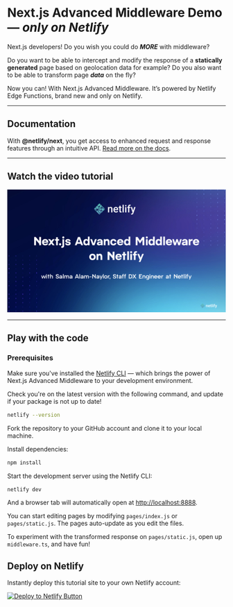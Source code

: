 # Next.js Advanced Middleware Demo — _only on Netlify_

Next.js developers! Do you wish you could do **_MORE_** with middleware?

Do you want to be able to intercept and modify the response of a **statically generated** page based on geolocation data
for example? Do you also want to be able to transform page **_data_** on the fly?

Now you can! With Next.js Advanced Middleware. It’s powered by Netlify Edge Functions, brand new and only on Netlify.

---

## Documentation

With <strong>@netlify/next</strong>, you get access to enhanced request and response features through an intuitive API.
[Read more on the docs](https://ntl.fyi/3A0KcUD).

---

## Watch the video tutorial

[![Next.js Advanced Middlware Video Tutorial](video_thumbnail.png)](https://youtu.be/_KZIs-8oulw)

---

## Play with the code

### Prerequisites

Make sure you've installed the [Netlify CLI](https://www.npmjs.com/package/netlify-cli) — which brings the power of
Next.js Advanced Middleware to your development environment.

Check you're on the latest version with the following command, and update if your package is not up to date!

```bash
netlify --version
```

Fork the repository to your GitHub account and clone it to your local machine.

Install dependencies:

```bash
npm install
```

Start the development server using the Netlify CLI:

```bash
netlify dev
```

And a browser tab will automatically open at [http://localhost:8888](http://localhost:8888).

You can start editing pages by modifying `pages/index.js` or `pages/static.js`. The pages auto-update as you edit the
files.

To experiment with the transformed response on `pages/static.js`, open up `middleware.ts`, and have fun!

## Deploy on Netlify

Instantly deploy this tutorial site to your own Netlify account:

[![Deploy to Netlify Button](https://www.netlify.com/img/deploy/button.svg)](https://ntl.fyi/3K7uewQ)
